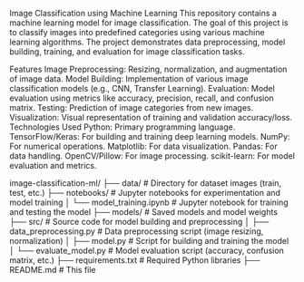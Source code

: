 Image Classification using Machine Learning
This repository contains a machine learning model for image classification. The goal of this project is to classify images into predefined categories using various machine learning algorithms. The project demonstrates data preprocessing, model building, training, and evaluation for image classification tasks.

Features
Image Preprocessing: Resizing, normalization, and augmentation of image data.
Model Building: Implementation of various image classification models (e.g., CNN, Transfer Learning).
Evaluation: Model evaluation using metrics like accuracy, precision, recall, and confusion matrix.
Testing: Prediction of image categories from new images.
Visualization: Visual representation of training and validation accuracy/loss.
Technologies Used
Python: Primary programming language.
TensorFlow/Keras: For building and training deep learning models.
NumPy: For numerical operations.
Matplotlib: For data visualization.
Pandas: For data handling.
OpenCV/Pillow: For image processing.
scikit-learn: For model evaluation and metrics.

image-classification-ml/
├── data/                # Directory for dataset images (train, test, etc.)
├── notebooks/           # Jupyter notebooks for experimentation and model training
│   └── model_training.ipynb  # Jupyter notebook for training and testing the model
├── models/              # Saved models and model weights
├── src/                 # Source code for model building and preprocessing
│   ├── data_preprocessing.py  # Data preprocessing script (image resizing, normalization)
│   ├── model.py             # Script for building and training the model
│   └── evaluate_model.py     # Model evaluation script (accuracy, confusion matrix, etc.)
├── requirements.txt      # Required Python libraries
├── README.md            # This file
